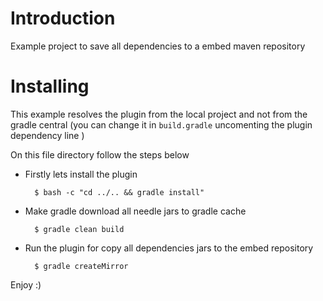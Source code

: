 # Introduction
Example project to save all dependencies to a embed maven repository

# Installing
This example resolves the plugin from the local project and not from 
the gradle central (you can change it in `build.gradle` uncomenting the plugin dependency line )

On this file directory follow the steps below

* Firstly lets install the plugin

		$ bash -c "cd ../.. && gradle install"

* Make gradle download all needle jars to gradle cache
	
		$ gradle clean build

* Run the plugin for copy all dependencies jars to the embed repository

		$ gradle createMirror

Enjoy :)